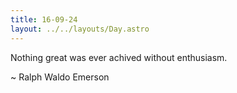 ```yaml
---
title: 16-09-24
layout: ../../layouts/Day.astro
---
```


Nothing great was ever achived without enthusiasm.

~ Ralph Waldo Emerson